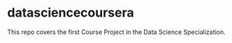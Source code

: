 datasciencecoursera
===================

This repo covers the first Course Project in the Data Science Specialization.
